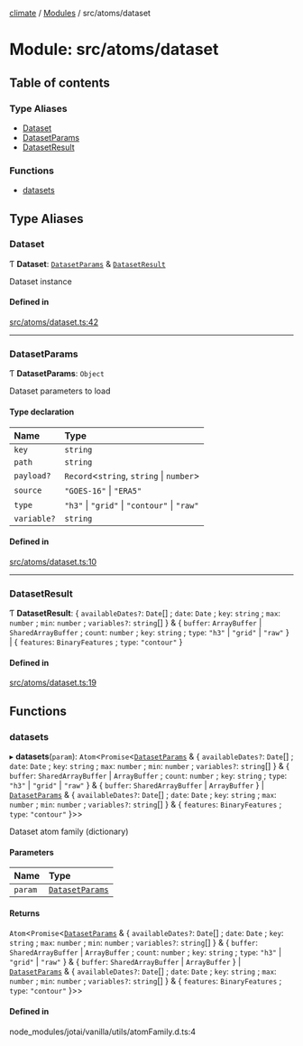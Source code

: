 [climate](../README.md) / [Modules](../modules.md) / src/atoms/dataset

# Module: src/atoms/dataset

## Table of contents

### Type Aliases

- [Dataset](src_atoms_dataset.md#dataset)
- [DatasetParams](src_atoms_dataset.md#datasetparams)
- [DatasetResult](src_atoms_dataset.md#datasetresult)

### Functions

- [datasets](src_atoms_dataset.md#datasets)

## Type Aliases

### Dataset

Ƭ **Dataset**: [`DatasetParams`](src_atoms_dataset.md#datasetparams) & [`DatasetResult`](src_atoms_dataset.md#datasetresult)

Dataset instance

#### Defined in

[src/atoms/dataset.ts:42](https://github.com/dm33tri/climate/blob/a558f70/src/atoms/dataset.ts#L42)

___

### DatasetParams

Ƭ **DatasetParams**: `Object`

Dataset parameters to load

#### Type declaration

| Name | Type |
| :------ | :------ |
| `key` | `string` |
| `path` | `string` |
| `payload?` | `Record`<`string`, `string` \| `number`\> |
| `source` | ``"GOES-16"`` \| ``"ERA5"`` |
| `type` | ``"h3"`` \| ``"grid"`` \| ``"contour"`` \| ``"raw"`` |
| `variable?` | `string` |

#### Defined in

[src/atoms/dataset.ts:10](https://github.com/dm33tri/climate/blob/a558f70/src/atoms/dataset.ts#L10)

___

### DatasetResult

Ƭ **DatasetResult**: { `availableDates?`: `Date`[] ; `date`: `Date` ; `key`: `string` ; `max`: `number` ; `min`: `number` ; `variables?`: `string`[]  } & { `buffer`: `ArrayBuffer` \| `SharedArrayBuffer` ; `count`: `number` ; `key`: `string` ; `type`: ``"h3"`` \| ``"grid"`` \| ``"raw"``  } \| { `features`: `BinaryFeatures` ; `type`: ``"contour"``  }

#### Defined in

[src/atoms/dataset.ts:19](https://github.com/dm33tri/climate/blob/a558f70/src/atoms/dataset.ts#L19)

## Functions

### datasets

▸ **datasets**(`param`): `Atom`<`Promise`<[`DatasetParams`](src_atoms_dataset.md#datasetparams) & { `availableDates?`: `Date`[] ; `date`: `Date` ; `key`: `string` ; `max`: `number` ; `min`: `number` ; `variables?`: `string`[]  } & { `buffer`: `SharedArrayBuffer` \| `ArrayBuffer` ; `count`: `number` ; `key`: `string` ; `type`: ``"h3"`` \| ``"grid"`` \| ``"raw"``  } & { `buffer`: `SharedArrayBuffer` \| `ArrayBuffer`  } \| [`DatasetParams`](src_atoms_dataset.md#datasetparams) & { `availableDates?`: `Date`[] ; `date`: `Date` ; `key`: `string` ; `max`: `number` ; `min`: `number` ; `variables?`: `string`[]  } & { `features`: `BinaryFeatures` ; `type`: ``"contour"``  }\>\>

Dataset atom family (dictionary)

#### Parameters

| Name | Type |
| :------ | :------ |
| `param` | [`DatasetParams`](src_atoms_dataset.md#datasetparams) |

#### Returns

`Atom`<`Promise`<[`DatasetParams`](src_atoms_dataset.md#datasetparams) & { `availableDates?`: `Date`[] ; `date`: `Date` ; `key`: `string` ; `max`: `number` ; `min`: `number` ; `variables?`: `string`[]  } & { `buffer`: `SharedArrayBuffer` \| `ArrayBuffer` ; `count`: `number` ; `key`: `string` ; `type`: ``"h3"`` \| ``"grid"`` \| ``"raw"``  } & { `buffer`: `SharedArrayBuffer` \| `ArrayBuffer`  } \| [`DatasetParams`](src_atoms_dataset.md#datasetparams) & { `availableDates?`: `Date`[] ; `date`: `Date` ; `key`: `string` ; `max`: `number` ; `min`: `number` ; `variables?`: `string`[]  } & { `features`: `BinaryFeatures` ; `type`: ``"contour"``  }\>\>

#### Defined in

node_modules/jotai/vanilla/utils/atomFamily.d.ts:4
